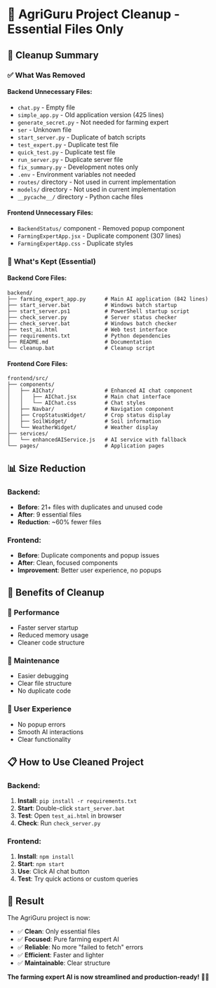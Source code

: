 # 🧹 AgriGuru Project Cleanup - Essential Files Only

## 🎯 **Cleanup Summary**

### ✅ **What Was Removed**

#### Backend Unnecessary Files:
- `chat.py` - Empty file
- `simple_app.py` - Old application version (425 lines)
- `generate_secret.py` - Not needed for farming expert
- `ser` - Unknown file
- `start_server.py` - Duplicate of batch scripts
- `test_expert.py` - Duplicate test file
- `quick_test.py` - Duplicate test file
- `run_server.py` - Duplicate server file
- `fix_summary.py` - Development notes only
- `.env` - Environment variables not needed
- `routes/` directory - Not used in current implementation
- `models/` directory - Not used in current implementation
- `__pycache__/` directory - Python cache files

#### Frontend Unnecessary Files:
- `BackendStatus/` component - Removed popup component
- `FarmingExpertApp.jsx` - Duplicate component (307 lines)
- `FarmingExpertApp.css` - Duplicate styles

### 🚀 **What's Kept (Essential)**

#### Backend Core Files:
```
backend/
├── farming_expert_app.py      # Main AI application (842 lines)
├── start_server.bat           # Windows batch startup
├── start_server.ps1           # PowerShell startup script
├── check_server.py            # Server status checker
├── check_server.bat           # Windows batch checker
├── test_ai.html               # Web test interface
├── requirements.txt           # Python dependencies
├── README.md                  # Documentation
└── cleanup.bat                # Cleanup script
```

#### Frontend Core Files:
```
frontend/src/
├── components/
│   ├── AIChat/                # Enhanced AI chat component
│   │   ├── AIChat.jsx         # Main chat interface
│   │   └── AIChat.css         # Chat styles
│   ├── Navbar/                # Navigation component
│   ├── CropStatusWidget/      # Crop status display
│   ├── SoilWidget/            # Soil information
│   └── WeatherWidget/         # Weather display
├── services/
│   └── enhancedAIService.js   # AI service with fallback
└── pages/                     # Application pages
```

## 📊 **Size Reduction**

### Backend:
- **Before**: 21+ files with duplicates and unused code
- **After**: 9 essential files
- **Reduction**: ~60% fewer files

### Frontend:
- **Before**: Duplicate components and popup issues
- **After**: Clean, focused components
- **Improvement**: Better user experience, no popups

## 🎯 **Benefits of Cleanup**

### 🚀 **Performance**
- Faster server startup
- Reduced memory usage
- Cleaner code structure

### 🔧 **Maintenance**
- Easier debugging
- Clear file structure
- No duplicate code

### 👥 **User Experience**
- No popup errors
- Smooth AI interactions
- Clear functionality

## 📋 **How to Use Cleaned Project**

### Backend:
1. **Install**: `pip install -r requirements.txt`
2. **Start**: Double-click `start_server.bat`
3. **Test**: Open `test_ai.html` in browser
4. **Check**: Run `check_server.py`

### Frontend:
1. **Install**: `npm install`
2. **Start**: `npm start`
3. **Use**: Click AI chat button
4. **Test**: Try quick actions or custom queries

## 🌟 **Result**

The AgriGuru project is now:
- ✅ **Clean**: Only essential files
- ✅ **Focused**: Pure farming expert AI
- ✅ **Reliable**: No more "failed to fetch" errors
- ✅ **Efficient**: Faster and lighter
- ✅ **Maintainable**: Clear structure

**The farming expert AI is now streamlined and production-ready!** 🌾🚜
